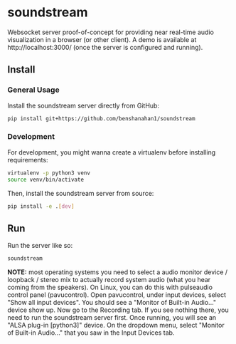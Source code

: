# soundstream
Websocket server proof-of-concept for providing near real-time audio visualization in a browser (or other client). A demo is available at http://localhost:3000/ (once the server is configured and running).

## Install
### General Usage
Install the soundstream server directly from GitHub:
```bash
pip install git+https://github.com/benshanahan1/soundstream
```

### Development
For development, you might wanna create a virtualenv before installing requirements:
```bash
virtualenv -p python3 venv
source venv/bin/activate
```

Then, install the soundstream server from source:
```bash
pip install -e .[dev]
```

## Run
Run the server like so:
```bash
soundstream
```

**NOTE:** most operating systems you need to select a audio monitor device / loopback / stereo mix to actually record system audio (what you hear coming from the speakers). On Linux, you can do this with pulseaudio control panel (pavucontrol). Open pavucontrol, under input devices, select "Show all input devices". You should see a "Monitor of Built-in Audio..." device show up. Now go to the Recording tab. If you see nothing there, you need to run the soundstream server first. Once running, you will see an "ALSA plug-in [python3]" device. On the dropdown menu, select "Monitor of Built-in Audio..." that you saw in the Input Devices tab.
